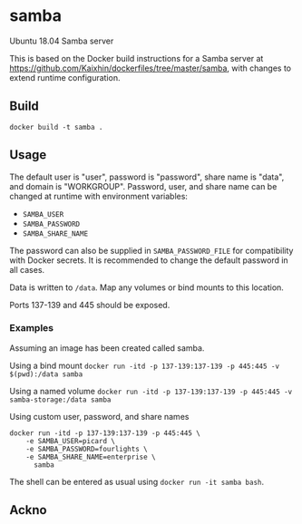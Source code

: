 # samba
Ubuntu 18.04 Samba server

This is based on the Docker build instructions for a Samba server at https://github.com/Kaixhin/dockerfiles/tree/master/samba, with changes to extend runtime configuration.

## Build
`docker build -t samba .`

## Usage
The default user is "user", password is "password", share name is "data", and domain is "WORKGROUP". Password, user, and share name can be changed at runtime with environment variables:

* `SAMBA_USER`
* `SAMBA_PASSWORD`
* `SAMBA_SHARE_NAME`

The password can also be supplied in `SAMBA_PASSWORD_FILE` for compatibility with Docker secrets. It is recommended to change the default password in all cases.

Data is written to `/data`. Map any volumes or bind mounts to this location.

Ports 137-139 and 445 should be exposed.

### Examples
Assuming an image has been created called samba.

Using a bind mount
`docker run -itd -p 137-139:137-139 -p 445:445 -v $(pwd):/data samba`

Using a named volume
`docker run -itd -p 137-139:137-139 -p 445:445 -v samba-storage:/data samba`

Using custom user, password, and share names
```
docker run -itd -p 137-139:137-139 -p 445:445 \
    -e SAMBA_USER=picard \
    -e SAMBA_PASSWORD=fourlights \
    -e SAMBA_SHARE_NAME=enterprise \
      samba
```

The shell can be entered as usual using `docker run -it samba bash`.

## Ackno